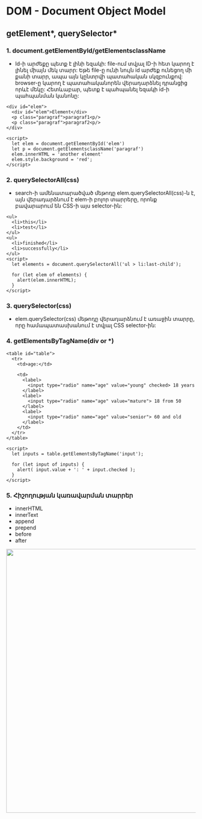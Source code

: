 # DOM - Document Object Model

## getElement*, querySelector*

### 1. document.getElementById/getElementsclassName

- Id-ի արժեքը պետք է լինի եզակի: file-ում տվյալ ID-ի հետ կարող է լինել միայն մեկ տարր: Եթե file-ը ունի նույն id արժեք ունեցող մի քանի տարր, ապա այն կընտրվի պատահական սկզբունքով: browser-ը կարող է պատահականորեն վերադարձնել դրանցից որևէ մեկը: Հետևաբար, պետք է պահպանել եզակի id-ի պահպանման կանոնը:

```
<div id="elem">
  <div id="elem">Element</div>
  <p class="paragraf">paragraf1<p/>
  <p class="paragraf">paragraf2<p/>
</div>

<script>
  let elem = document.getElementById('elem')
  let p = document.getElementsclassName('paragraf')
  elem.innerHTML = 'another element'
  elem.style.background = 'red';
</script>
```

### 2. querySelectorAll(css)

- search-ի ամենատարածված մեթոդը elem.querySelectorAll(css)-ն է, այն վերադարձնում է elem-ի բոլոր տարրերը, որոնք բավարարում են CSS-ի այս selector-ին:

```
<ul>
  <li>this</li>
  <li>test</li>
</ul>
<ul>
  <li>finished</li>
  <li>successfully</li>
</ul>
<script>
  let elements = document.querySelectorAll('ul > li:last-child');

  for (let elem of elements) {
    alert(elem.innerHTML);
  }
</script>
```

### 3. querySelector(css)

- elem.querySelector(css) մեթոդը վերադարձնում է առաջին տարրը, որը համապատասխանում է տվյալ CSS selector-ին:

### 4. getElementsByTagName(div or \*)

```
<table id="table">
  <tr>
    <td>age:</td>

    <td>
      <label>
        <input type="radio" name="age" value="young" checked> 18 years
      </label>
      <label>
        <input type="radio" name="age" value="mature"> 18 from 50
      </label>
      <label>
        <input type="radio" name="age" value="senior"> 60 and old
      </label>
    </td>
  </tr>
</table>

<script>
  let inputs = table.getElementsByTagName('input');

  for (let input of inputs) {
    alert( input.value + ': ' + input.checked );
  }
</script>
```

### 5. Հիշողության կառավարման տարրեր

- innerHTML
- innerText
- append
- prepend
- before
- after

<img src="https://learn.javascript.ru/article/modifying-document/before-prepend-append-after.svg" width="700"/>
